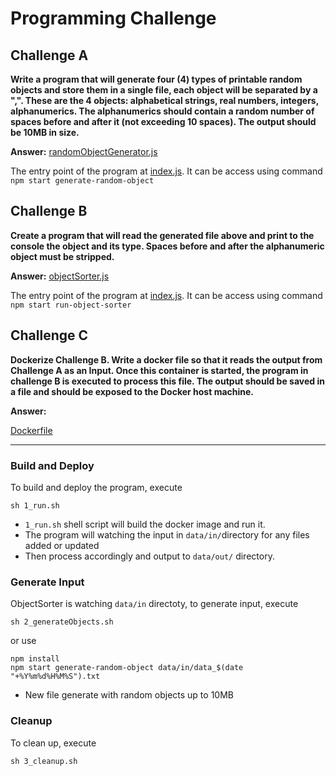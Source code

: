 # Programming Challenge 


## Challenge A
**Write a program that will generate four (4) types of printable random objects and store them in a single file, each object will be separated by a ",". These are the 4 objects: alphabetical strings, real numbers, integers, alphanumerics. The alphanumerics should contain a random number of spaces before and after it (not exceeding 10 spaces). The output should be 10MB in size.**


**Answer:** 
[randomObjectGenerator.js](https://github.com/danialhui/kspc-nodejs/blob/main/service/randomObjectGenerator.js)

The entry point of the program at [index.js](https://github.com/danialhui/kspc-nodejs/blob/main/index.js). It can be access using command `npm start generate-random-object`

## Challenge B
**Create a program that will read the generated file above and print to the console the object and its type. Spaces before and after the alphanumeric object must be stripped.**


**Answer:** 
[objectSorter.js](https://github.com/danialhui/kspc-nodejs/blob/main/service/objectSorter.js)

The entry point of the program at [index.js](https://github.com/danialhui/kspc-nodejs/blob/main/index.js). It can be access using command `npm start run-object-sorter `

## Challenge C
**Dockerize Challenge B. Write a docker file so that it reads the output from Challenge A as an Input. Once this container is started, the program in challenge B is executed to process this file. The output should be saved in a file and should be exposed to the Docker host machine.**


**Answer:** 

[Dockerfile](https://github.com/danialhui/kspc-nodejs/blob/main/Dockerfile)


---

### Build and Deploy
To build and deploy the program, execute
```
sh 1_run.sh
```
- `1_run.sh` shell script will build the docker image and run it. 
- The program will watching the input in `data/in/`directory for any files added or updated
- Then process accordingly and output to `data/out/` directory. 





### Generate Input
ObjectSorter is watching `data/in` directoty, to generate input, execute
```
sh 2_generateObjects.sh
```

or use 
```
npm install
npm start generate-random-object data/in/data_$(date "+%Y%m%d%H%M%S").txt
```
- New file generate with random objects up to 10MB



### Cleanup
To clean up, execute

```
sh 3_cleanup.sh
```
